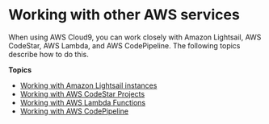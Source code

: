# Working with other AWS services<a name="working-with-other-services"></a>

When using AWS Cloud9, you can work closely with Amazon Lightsail, AWS CodeStar, AWS Lambda, and AWS CodePipeline\. The following topics describe how to do this\.

**Topics**
+ [Working with Amazon Lightsail instances](lightsail-instances.md)
+ [Working with AWS CodeStar Projects](codestar-projects.md)
+ [Working with AWS Lambda Functions](lambda-functions.md)
+ [Working with AWS CodePipeline](codepipeline-repos.md)